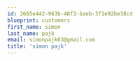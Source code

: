 ```yaml
---
id: 2665e442-963b-48f3-baeb-3f1e92be38cd
blueprint: customers
first_name: simon
last_name: pajk
email: simonpajk63@gmail.com
title: 'simon pajk'
---
```

